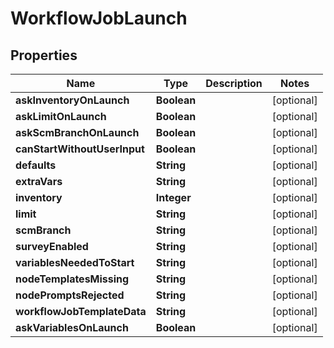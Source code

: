 # WorkflowJobLaunch

## Properties
Name | Type | Description | Notes
------------ | ------------- | ------------- | -------------
**askInventoryOnLaunch** | **Boolean** |  |  [optional]
**askLimitOnLaunch** | **Boolean** |  |  [optional]
**askScmBranchOnLaunch** | **Boolean** |  |  [optional]
**canStartWithoutUserInput** | **Boolean** |  |  [optional]
**defaults** | **String** |  |  [optional]
**extraVars** | **String** |  |  [optional]
**inventory** | **Integer** |  |  [optional]
**limit** | **String** |  |  [optional]
**scmBranch** | **String** |  |  [optional]
**surveyEnabled** | **String** |  |  [optional]
**variablesNeededToStart** | **String** |  |  [optional]
**nodeTemplatesMissing** | **String** |  |  [optional]
**nodePromptsRejected** | **String** |  |  [optional]
**workflowJobTemplateData** | **String** |  |  [optional]
**askVariablesOnLaunch** | **Boolean** |  |  [optional]
